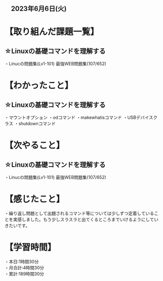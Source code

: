 ## 　2023年6月6日(火)
# 【取り組んだ課題一覧】
## ☆Linuxの基礎コマンドを理解する
・Linucの問題集(Lv1-101) 最強WEB問題集(107/652)<br>
# 【わかったこと】
## ☆Linuxの基礎コマンドを理解する
・マウントオプション
・odコマンド
・makewhatisコマンド
・USBデバイスクラス
・shutdownコマンド
# 【次やること】
## ☆Linuxの基礎コマンドを理解する
・Linucの問題集(Lv1-101) 最強WEB問題集(107/652)
# 【感じたこと】
・繰り返し問題として出題されるコマンド等については少しずつ定着していることを実感しました。もう少しスラスラと出てくるところまでいけるようにしていきたいです。
# 【学習時間】
・本日:1時間30分<br>
・月合計:4時間30分<br>
・累計:189時間30分
